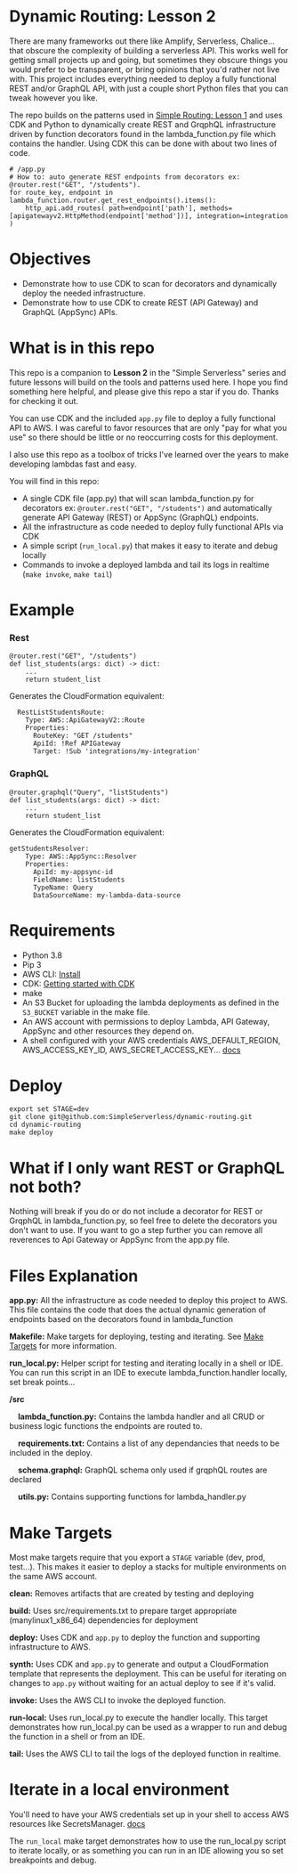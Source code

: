# Dynamic Routing: Lesson 2
There are many frameworks out there like Amplify, Serverless, Chalice... that obscure the complexity of building a serverless API. 
This works well for getting small projects up and going, but sometimes they obscure things you would
prefer to be transparent, or bring opinions that you'd rather not live with. This project includes everything needed
to deploy a fully functional REST and/or GraphQL API, with just a couple short Python files that you can
tweak however you like.

The repo builds on the patterns used in [Simple Routing: Lesson 1](https://github.com/SimpleServerless/simple-routing) 
and uses CDK and Python to dynamically create REST and GrqphQL 
infrastructure driven by function decorators found in the lambda_function.py file which contains the handler. Using
CDK this can be done with about two lines of code.
```
# /app.py
# How to: auto generate REST endpoints from decorators ex: @router.rest("GET", "/students").
for route_key, endpoint in lambda_function.router.get_rest_endpoints().items():
    http_api.add_routes( path=endpoint['path'], methods=[apigatewayv2.HttpMethod(endpoint['method'])], integration=integration )
```


# Objectives
- Demonstrate how to use CDK to scan for decorators and dynamically deploy the needed infrastructure.
- Demonstrate how to use CDK to create REST (API Gateway) and GraphQL (AppSync) APIs.

# What is in this repo
This repo is a companion to **Lesson 2** in the "Simple Serverless" series and future lessons will build on the tools and patterns used here.
I hope you find something here helpful, and please give this repo a star if you do. Thanks for checking it out.

You can use CDK and the included `app.py` file to deploy a fully functional API to AWS. 
I was careful to favor resources that are only "pay for what you use" so there should be little or no reoccurring costs for this deployment.

I also use this repo as a toolbox of tricks I've learned over the years to make developing lambdas fast and easy. 

You will find in this repo:
- A single CDK file (app.py) that will scan lambda_function.py for decorators ex: `@router.rest("GET", "/students")` and automatically generate API Gateway (REST) or AppSync (GraphQL) endpoints.
- All the infrastructure as code needed to deploy fully functional APIs via CDK
- A simple script (`run_local.py`) that makes it easy to iterate and debug locally
- Commands to invoke a deployed lambda and tail its logs in realtime (`make invoke`, `make tail`)


# Example

### Rest

```
@router.rest("GET", "/students")
def list_students(args: dict) -> dict:
    ...
    return student_list
```
Generates the CloudFormation equivalent:
```
  RestListStudentsRoute:
    Type: AWS::ApiGatewayV2::Route
    Properties:
      RouteKey: "GET /students"
      ApiId: !Ref APIGateway
      Target: !Sub 'integrations/my-integration'
```

### GraphQL
```
@router.graphql("Query", "listStudents")
def list_students(args: dict) -> dict:
    ...
    return student_list
```
Generates the CloudFormation equivalent:
```
getStudentsResolver:
    Type: AWS::AppSync::Resolver
    Properties:
      ApiId: my-appsync-id
      FieldName: listStudents
      TypeName: Query
      DataSourceName: my-lambda-data-source
```

# Requirements

- Python 3.8
- Pip 3
- AWS CLI: [Install](https://docs.aws.amazon.com/cli/latest/userguide/install-cliv2.html)
- CDK: [Getting started with CDK](https://docs.aws.amazon.com/cdk/latest/guide/getting_started.html)
- make
- An S3 Bucket for uploading the lambda deployments as defined in the `S3_BUCKET` variable in the make file.
- An AWS account with permissions to deploy Lambda, API Gateway, AppSync 
and other resources they depend on.
- A shell configured with your AWS credentials AWS_DEFAULT_REGION, AWS_ACCESS_KEY_ID, AWS_SECRET_ACCESS_KEY... 
  [docs](https://docs.aws.amazon.com/cli/latest/userguide/cli-configure-envvars.html)


# Deploy
```
export set STAGE=dev
git clone git@github.com:SimpleServerless/dynamic-routing.git
cd dynamic-routing
make deploy
```

# What if I only want REST or GraphQL not both?
Nothing will break if you do or do not include a decorator for REST or GrqphQL in lambda_function.py, so feel free to delete the 
decorators you don't want to use.
If you want to go a step further you can remove all reverences to Api Gateway or AppSync from the app.py file.


# Files Explanation

**app.py:** All the infrastructure as code needed to deploy this project to AWS. This file contains the code that does 
the actual dynamic generation of endpoints based on the decorators found in lambda_function

**Makefile:** Make targets for deploying, testing and iterating. See [Make Targets](#make-targets) for more information.

**run_local.py:** Helper script for testing and iterating locally in a shell or IDE. 
You can run this script in an IDE to execute lambda_function.handler locally, set break points...

**/src**

&nbsp;&nbsp;&nbsp;&nbsp;**lambda_function.py:** Contains the lambda handler and all CRUD or business logic functions the endpoints are routed to.

&nbsp;&nbsp;&nbsp;&nbsp;**requirements.txt:** Contains a list of any dependancies that needs to be included in the deploy.

&nbsp;&nbsp;&nbsp;&nbsp;**schema.graphql:** GraphQL schema only used if grqphQL routes are declared

&nbsp;&nbsp;&nbsp;&nbsp;**utils.py:** Contains supporting functions for lambda_handler.py




# Make Targets
Most make targets require that you export a `STAGE` variable (dev, prod, test...). 
This makes it easier to deploy a stacks for multiple environments on the same AWS account.

**clean:** Removes artifacts that are created by testing and deploying

**build:** Uses src/requirements.txt to prepare target appropriate (manylinux1_x86_64) dependencies for deployment

**deploy:** Uses CDK and `app.py` to deploy the function and supporting infrastructure to AWS.

**synth:** Uses CDK and `app.py` to generate and output a CloudFormation template that represents the deployment. This can be
useful for iterating on changes to `app.py` without waiting for an actual deploy to see if it's valid.

**invoke:** Uses the AWS CLI to invoke the deployed function.

**run-local:** Uses run_local.py to execute the handler locally. This target demonstrates
how run_local.py can be used as a wrapper to run and debug the function in a shell or from an IDE.

**tail:** Uses the AWS CLI to tail the logs of the deployed function in realtime.



# Iterate in a local environment
You'll need to have your AWS credentials set up in your shell to access AWS resources like SecretsManager. [docs](https://docs.aws.amazon.com/cli/latest/userguide/cli-configure-envvars.html)

The `run_local` make target demonstrates how to use the run_local.py script to iterate locally, or as something you can 
run in an IDE allowing you so set breakpoints and debug. 

